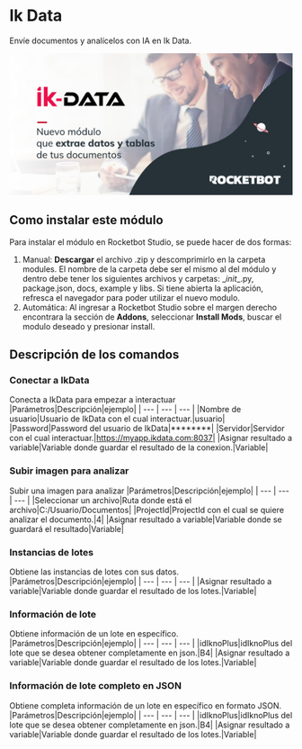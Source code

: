 # Ik Data
  
Envíe documentos y analícelos con IA en Ik Data.  


  
![banner](imgs/Banner_IkData.jpg)
## Como instalar este módulo
  
Para instalar el módulo en Rocketbot Studio, se puede hacer de dos formas:
1. Manual: __Descargar__ el archivo .zip y descomprimirlo en la carpeta modules. El nombre de la carpeta debe ser el mismo al del módulo y dentro debe tener los siguientes archivos y carpetas: \__init__.py, package.json, docs, example y libs. Si tiene abierta la aplicación, refresca el navegador para poder utilizar el nuevo modulo.
2. Automática: Al ingresar a Rocketbot Studio sobre el margen derecho encontrara la sección de **Addons**, seleccionar **Install Mods**, buscar el modulo deseado y presionar install.  


## Descripción de los comandos

### Conectar a IkData
  
Conecta a IkData para empezar a interactuar
|Parámetros|Descripción|ejemplo|
| --- | --- | --- |
|Nombre de usuario|Usuario de IkData con el cual interactuar.|usuario|
|Password|Password del usuario de IkData|********|
|Servidor|Servidor con el cual interactuar.|https://myapp.ikdata.com:8037|
|Asignar resultado a variable|Variable donde guardar el resultado de la conexion.|Variable|

### Subir imagen para analizar
  
Subir una imagen para analizar
|Parámetros|Descripción|ejemplo|
| --- | --- | --- |
|Seleccionar un archivo|Ruta donde está el archivo|C:/Usuario/Documentos|
|ProjectId|ProjectId con el cual se quiere analizar el documento.|4|
|Asignar resultado a variable|Variable donde se guardará el resultado|Variable|

### Instancias de lotes
  
Obtiene las instancias de lotes con sus datos.
|Parámetros|Descripción|ejemplo|
| --- | --- | --- |
|Asignar resultado a variable|Variable donde guardar el resultado de los lotes.|Variable|

### Información de lote
  
Obtiene información de un lote en específico.
|Parámetros|Descripción|ejemplo|
| --- | --- | --- |
|idIknoPlus|idIknoPlus del lote que se desea obtener completamente en json.|B4|
|Asignar resultado a variable|Variable donde guardar el resultado de los lotes.|Variable|

### Información de lote completo en JSON
  
Obtiene completa información de un lote en específico en formato JSON.
|Parámetros|Descripción|ejemplo|
| --- | --- | --- |
|idIknoPlus|idIknoPlus del lote que se desea obtener completamente en json.|B4|
|Asignar resultado a variable|Variable donde guardar el resultado de los lotes.|Variable|
